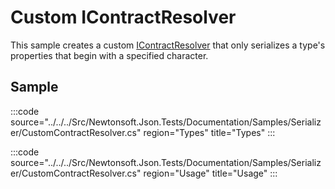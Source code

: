 ﻿# Custom IContractResolver

This sample creates a custom [IContractResolver](/api/newtonsoft/json/serialization/icontractresolver/) that only serializes a type's properties that begin with a specified character.

## Sample

:::code source="../../../Src/Newtonsoft.Json.Tests/Documentation/Samples/Serializer/CustomContractResolver.cs" region="Types" title="Types" :::

:::code source="../../../Src/Newtonsoft.Json.Tests/Documentation/Samples/Serializer/CustomContractResolver.cs" region="Usage" title="Usage" :::
